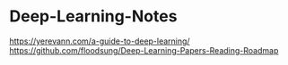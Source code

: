 # Deep-Learning-Notes



https://yerevann.com/a-guide-to-deep-learning/
https://github.com/floodsung/Deep-Learning-Papers-Reading-Roadmap
